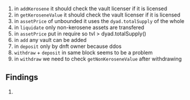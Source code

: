 1) in `addKerosene` it should check the vault licenser if it is licensed
2) in `getKeroseneValue` it should check the vault licenser if it is licensed
3) in `assetPrice` of unbounded it uses the `dyad.totalSupply` of the whole 
4) in `liquidate` only non-kerosene assets are transfered
5) in `assetPrice` put in require so tvl > dyad.totalSupply()
6) in `add` any vault can be added
7) in `deposit` only by dnft owner because ddos
8) `withdraw` + `deposit` in same block seems to be a problem
9) in `withdraw` we need to check `getNonKeroseneValue` after withdrawing

## Findings

1) 
